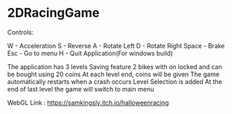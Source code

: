 # 2DRacingGame
 Controls:

 W - Acceleration
 S - Reverse
 A - Rotate Left
 D - Rotate Right
 Space - Brake
 Esc - Go to menu
 H - Quit Application(For windows build)

 The application has 3 levels
 Saving feature
 2 bikes with on locked and can be bought using 20 coins
 At each level end, coins will be given
 The game automatically restarts when a crash occurs
 Level Selection is added
 At the end of last level the game will switch to main menu

 WebGL Link : https://samkingsly.itch.io/halloweenracing
 
